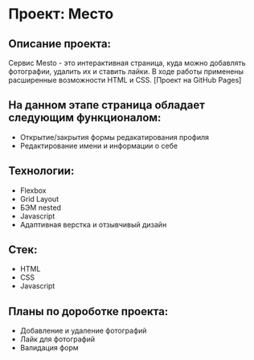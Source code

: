 # Проект: Место

## Описание проекта:
Сервис Mesto - это интерактивная страница, куда можно добавлять фотографии, удалить их и ставить лайки. В ходе работы применены расширенные возможности HTML и CSS.
[Проект на GitHub Pages]
## На данном этапе страница обладает следующим функционалом:

- Открытие/закрытия формы редакатирования профиля
- Редактирование имени и информации о себе

## Технологии:

- Flexbox
- Grid Layout
- БЭМ nested
- Javascript
- Адаптивная верстка и отзывчивый дизайн

## Стек:
- HTML
- CSS
- Javascript


## Планы по дороботке проекта:
- Добавление и удаление фотографий
- Лайк для фотографий
- Валидация форм
